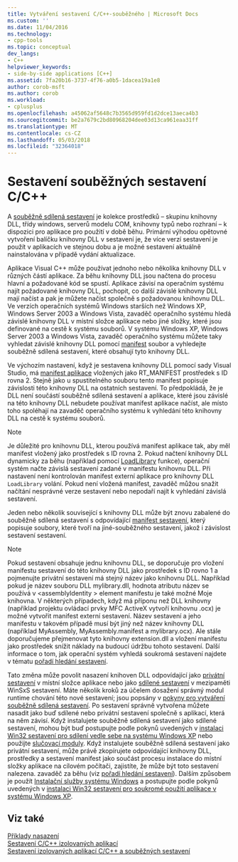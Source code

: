 ```yaml
---
title: Vytváření sestavení C/C++-souběžného | Microsoft Docs
ms.custom: ''
ms.date: 11/04/2016
ms.technology:
- cpp-tools
ms.topic: conceptual
dev_langs:
- C++
helpviewer_keywords:
- side-by-side applications [C++]
ms.assetid: 7fa20b16-3737-4f76-a0b5-1dacea19a1e8
author: corob-msft
ms.author: corob
ms.workload:
- cplusplus
ms.openlocfilehash: a45062af5648c7b3565d959fd1d2dce13aeca4b3
ms.sourcegitcommit: be2a7679c2bd80968204dee03d13ca961eaa31ff
ms.translationtype: MT
ms.contentlocale: cs-CZ
ms.lasthandoff: 05/03/2018
ms.locfileid: "32364018"
---
```

# <a name="building-cc-side-by-side-assemblies"></a>Sestavení souběžných sestavení C/C++
A [souběžně sdílená sestavení](http://msdn.microsoft.com/library/windows/desktop/ff951640) je kolekce prostředků – skupinu knihovny DLL, třídy windows, serverů modelu COM, knihovny typů nebo rozhraní – k dispozici pro aplikace pro použití v době běhu. Primární výhodou opětovné vytvoření balíčku knihovny DLL v sestavení je, že více verzí sestavení je použít v aplikacích ve stejnou dobu a je možné sestavení aktuálně nainstalována v případě vydání aktualizace.  
  
 Aplikace Visual C++ může používat jednoho nebo několika knihovny DLL v různých částí aplikace. Za běhu knihovny DLL jsou načtena do procesu hlavní a požadované kód se spustí. Aplikace závisí na operačním systému najít požadované knihovny DLL, pochopit, co další závislé knihovny DLL mají načíst a pak je můžete načíst společně s požadovanou knihovnu DLL. Ve verzích operačních systémů Windows starších než Windows XP, Windows Server 2003 a Windows Vista, zavaděč operačního systému hledá závislé knihovny DLL v místní složce aplikace nebo jiné složky, které jsou definované na cestě k systému souborů. V systému Windows XP, Windows Server 2003 a Windows Vista, zavaděč operačního systému můžete taky vyhledat závislé knihovny DLL pomocí [manifest](http://msdn.microsoft.com/library/windows/desktop/aa375365) soubor a vyhledejte souběžně sdílená sestavení, které obsahují tyto knihovny DLL.  
  
 Ve výchozím nastavení, když je sestavena knihovny DLL pomocí sady Visual Studio, má [manifest aplikace](http://msdn.microsoft.com/library/windows/desktop/aa374191) vložených jako RT_MANIFEST prostředek s ID rovna 2. Stejně jako u spustitelného souboru tento manifest popisuje závislosti této knihovny DLL na ostatních sestavení. To předpokládá, že je DLL není součástí souběžně sdílená sestavení a aplikace, které jsou závislé na této knihovny DLL nebudete používat manifest aplikace načíst, ale místo toho spoléhají na zavaděč operačního systému k vyhledání této knihovny DLL na cestě k systému souborů.  
  
> [!NOTE]
>  Je důležité pro knihovnu DLL, kterou používá manifest aplikace tak, aby měl manifest vložený jako prostředek s ID rovna 2. Pokud načtení knihovny DLL dynamicky za běhu (například pomocí [LoadLibrary](http://msdn.microsoft.com/library/windows/desktop/ms684175) funkce), operační systém načte závislá sestavení zadané v manifestu knihovnu DLL. Při nastavení není kontrolován manifest externí aplikace pro knihovny DLL `LoadLibrary` volání. Pokud není vložená manifest, zavaděč můžou snažit načítání nesprávné verze sestavení nebo nepodaří najít k vyhledání závislá sestavení.  
  
 Jeden nebo několik související s knihovny DLL může být znovu zabalené do souběžně sdílená sestavení s odpovídající [manifest sestavení](http://msdn.microsoft.com/library/windows/desktop/aa374219), který popisuje soubory, které tvoří na jiné-souběžného sestavení, jakož i závislost sestavení sestavení.  
  
> [!NOTE]
>  Pokud sestavení obsahuje jednu knihovnu DLL, se doporučuje pro vložení manifestu sestavení do této knihovny DLL jako prostředek s ID rovno 1 a pojmenujte privátní sestavení má stejný název jako knihovnu DLL. Například pokud je název souboru DLL mylibrary.dll, hodnota atributu název se používá v \<assemblyIdentity > element manifestu je také možné Moje knihovna. V některých případech, když má příponu než DLL knihovny (například projektu ovládací prvky MFC ActiveX vytvoří knihovnu .ocx) je možné vytvořit manifest externí sestavení. Název sestavení a jeho manifestu v takovém případě musí být jiný než název knihovny DLL (například MyAssembly, MyAssembly.manifest a mylibrary.ocx). Ale stále doporučujeme přejmenovat tyto knihovny extension.dll a vložení manifestu jako prostředek snížit náklady na budoucí údržbu tohoto sestavení. Další informace o tom, jak operační systém vyhledá soukromá sestavení najdete v tématu [pořadí hledání sestavení](http://msdn.microsoft.com/library/windows/desktop/aa374224).  
  
 Tato změna může povolit nasazení knihoven DLL odpovídající jako [privátní sestavení](http://msdn.microsoft.com/library/windows/desktop/aa370850) v místní složce aplikace nebo jako [sdílené sestavení](http://msdn.microsoft.com/library/windows/desktop/aa371839) v mezipaměti WinSxS sestavení. Máte několik kroků za účelem dosažení správný modul runtime chování této nové sestavení; jsou popsány v [pokyny pro vytváření souběžně sdílená sestavení](http://msdn.microsoft.com/library/windows/desktop/aa375155). Po sestavení správně vytvořena můžete nasadit jako buď sdílené nebo privátní sestavení společně s aplikací, která na něm závisí. Když instalujete souběžně sdílená sestavení jako sdílené sestavení, mohou být buď postupujte podle pokynů uvedených v [instalaci Win32 sestavení pro sdílení vedle sebe na systému Windows XP](http://msdn.microsoft.com/library/windows/desktop/aa369532) nebo použijte [slučovací moduly](http://msdn.microsoft.com/library/windows/desktop/aa369820). Když instalujete souběžně sdílená sestavení jako privátní sestavení, může právě zkopírujete odpovídající knihovny DLL, prostředky a sestavení manifest jako součást procesu instalace do místní složky aplikace na cílovém počítači, zajistíte, že může být toto sestavení nalezena. zavaděč za běhu (viz [pořadí hledání sestavení](http://msdn.microsoft.com/library/windows/desktop/aa374224)). Dalším způsobem je použít [Instalační služby systému Windows](http://msdn.microsoft.com/library/windows/desktop/cc185688) a postupujte podle pokynů uvedených v [instalaci Win32 sestavení pro soukromé použití aplikace v systému Windows XP](http://msdn.microsoft.com/library/windows/desktop/aa369534).  
  
## <a name="see-also"></a>Viz také  
 [Příklady nasazení](../ide/deployment-examples.md)   
 [Sestavení C/C++ izolovaných aplikací](../build/building-c-cpp-isolated-applications.md)   
 [Sestavení izolovaných aplikací C/C++ a souběžných sestavení](../build/building-c-cpp-isolated-applications-and-side-by-side-assemblies.md)